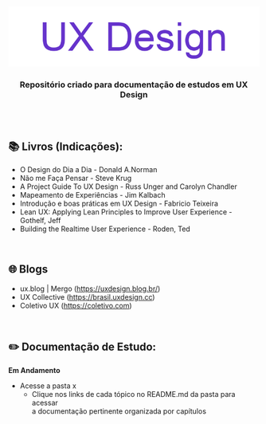 ﻿<div align="center">
 
 ![UX Design Header Readme](imagens/ux-design.png)

  ### **Repositório criado para documentação de estudos em UX Design**
</div>
<br><br>


## 📚  Livros (Indicações): 
 
+ O Design do Dia a Dia - Donald A.Norman
+ Não me Faça Pensar - Steve Krug
+ A Project Guide To UX Design - Russ Unger and Carolyn Chandler 
+ Mapeamento de Experiências - Jim Kalbach
+ Introdução e boas práticas em UX Design - Fabricio Teixeira
+ Lean UX: Applying Lean Principles to Improve User Experience - Gothelf, Jeff
+ Building the Realtime User Experience - Roden, Ted

<br>

## 🌐 Blogs

+ ux.blog | Mergo (https://uxdesign.blog.br/)
+ UX Collective (https://brasil.uxdesign.cc)
+ Coletivo UX (https://coletivo.com)
<br>

## ✏️ Documentação de Estudo:

**Em Andamento**

+ Acesse a pasta x
  + Clique nos links de cada tópico no README.md da pasta para acessar<br> a documentação pertinente organizada por capítulos

<br>

